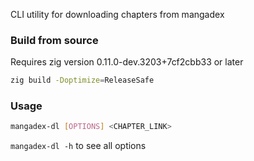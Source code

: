 CLI utility for downloading chapters from mangadex

### Build from source

Requires zig version 0.11.0-dev.3203+7cf2cbb33 or later

```sh
zig build -Doptimize=ReleaseSafe
```

### Usage

```sh
mangadex-dl [OPTIONS] <CHAPTER_LINK>
```

`mangadex-dl -h` to see all options